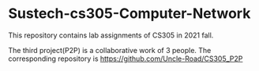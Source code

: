 # Sustech-cs305-Computer-Network

This repository contains lab assignments of CS305 in 2021 fall.

The third project(P2P) is a collaborative work of 3 people. The corresponding repository is https://github.com/Uncle-Road/CS305_P2P
